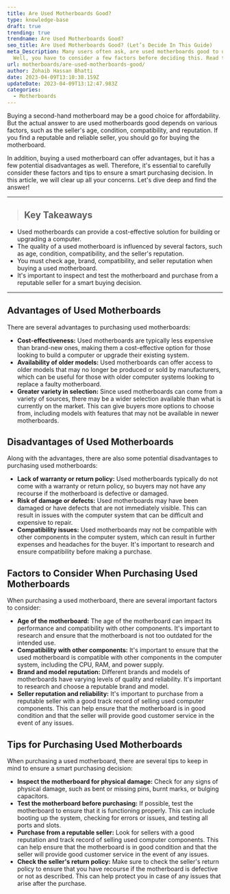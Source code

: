 ```yaml
---
title: Are Used Motherboards Good?
type: knowledge-base
draft: true
trending: true
trendname: Are Used Motherboards Good?
seo_title: Are Used Motherboards Good? (Let’s Decide In This Guide)
meta_Description: Many users often ask, are used motherboards good to use on PC?
  Well, you have to consider a few factors before deciding this. Read to learn.
url: motherboards/are-used-motherboards-good/
author: Zohaib Hassan Bhatti
date: 2023-04-09T13:10:38.159Z
updateDate: 2023-04-09T13:12:47.983Z
categories:
  - Motherboards
---
```

Buying a second-hand motherboard may be a good choice for affordability. But the actual answer to are used motherboards good depends on various factors, such as the seller's age, condition, compatibility, and reputation. If you find a reputable and reliable seller, you should go for buying the motherboard. 

In addition, buying a used motherboard can offer advantages, but it has a few potential disadvantages as well. Therefore, it's essential to carefully consider these factors and tips to ensure a smart purchasing decision. In this article, we will clear up all your concerns. Let's dive deep and find the answer!

- - -

> ## Key Takeaways

* Used motherboards can provide a cost-effective solution for building or upgrading a computer.
* The quality of a used motherboard is influenced by several factors, such as age, condition, compatibility, and the seller's reputation.
* You must check age, brand, compatibility, and seller reputation when buying a used motherboard.
* It's important to inspect and test the motherboard and purchase from a reputable seller for a smart buying decision.

- - -

## Advantages of Used Motherboards

There are several advantages to purchasing used motherboards:

* **Cost-effectiveness:** Used motherboards are typically less expensive than brand-new ones, making them a cost-effective option for those looking to build a computer or upgrade their existing system.
* **Availability of older models:** Used motherboards can offer access to older models that may no longer be produced or sold by manufacturers, which can be useful for those with older computer systems looking to replace a faulty motherboard.
* **Greater variety in selection:** Since used motherboards can come from a variety of sources, there may be a wider selection available than what is currently on the market. This can give buyers more options to choose from, including models with features that may not be available in newer motherboards.

## Disadvantages of Used Motherboards

Along with the advantages, there are also some potential disadvantages to purchasing used motherboards:

* **Lack of warranty or return policy:** Used motherboards typically do not come with a warranty or return policy, so buyers may not have any recourse if the motherboard is defective or damaged.
* **Risk of damage or defects:** Used motherboards may have been damaged or have defects that are not immediately visible. This can result in issues with the computer system that can be difficult and expensive to repair.
* **Compatibility issues:** Used motherboards may not be compatible with other components in the computer system, which can result in further expenses and headaches for the buyer. It's important to research and ensure compatibility before making a purchase.

## Factors to Consider When Purchasing Used Motherboards

When purchasing a used motherboard, there are several important factors to consider:

* **Age of the motherboard:** The age of the motherboard can impact its performance and compatibility with other components. It's important to research and ensure that the motherboard is not too outdated for the intended use.
* **Compatibility with other components:** It's important to ensure that the used motherboard is compatible with other components in the computer system, including the CPU, RAM, and power supply.
* **Brand and model reputation:** Different brands and models of motherboards have varying levels of quality and reliability. It's important to research and choose a reputable brand and model.
* **Seller reputation and reliability:** It's important to purchase from a reputable seller with a good track record of selling used computer components. This can help ensure that the motherboard is in good condition and that the seller will provide good customer service in the event of any issues.

## Tips for Purchasing Used Motherboards

When purchasing a used motherboard, there are several tips to keep in mind to ensure a smart purchasing decision:

* **Inspect the motherboard for physical damage:** Check for any signs of physical damage, such as bent or missing pins, burnt marks, or bulging capacitors.
* **Test the motherboard before purchasing:** If possible, test the motherboard to ensure that it is functioning properly. This can include booting up the system, checking for errors or issues, and testing all ports and slots.
* **Purchase from a reputable seller:** Look for sellers with a good reputation and track record of selling used computer components. This can help ensure that the motherboard is in good condition and that the seller will provide good customer service in the event of any issues.
* **Check the seller's return policy:** Make sure to check the seller's return policy to ensure that you have recourse if the motherboard is defective or not as described. This can help protect you in case of any issues that arise after the purchase.